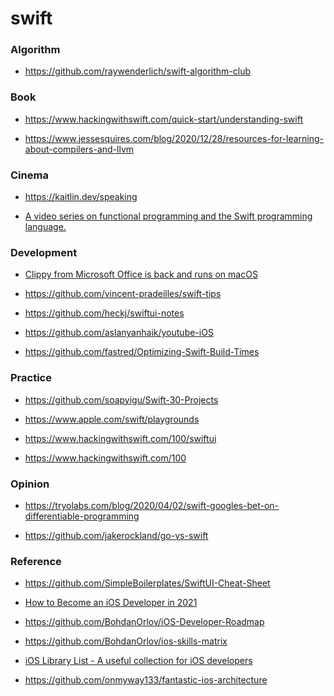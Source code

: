 swift
=====

### Algorithm

-   https://github.com/raywenderlich/swift-algorithm-club

### Book

-   https://www.hackingwithswift.com/quick-start/understanding-swift

<!-- -->

-   https://www.jessesquires.com/blog/2020/12/28/resources-for-learning-about-compilers-and-llvm

### Cinema

-   https://kaitlin.dev/speaking

<!-- -->

-   [A video series on functional programming and the Swift programming language.](https://www.pointfree.co/)

### Development

-   [Clippy from Microsoft Office is back and runs on macOS](https://github.com/Cosmo/Clippy)

<!-- -->

-   https://github.com/vincent-pradeilles/swift-tips

<!-- -->

-   https://github.com/heckj/swiftui-notes

<!-- -->

-   https://github.com/aslanyanhaik/youtube-iOS

<!-- -->

-   https://github.com/fastred/Optimizing-Swift-Build-Times

### Practice

-   https://github.com/soapyigu/Swift-30-Projects

<!-- -->

-   https://www.apple.com/swift/playgrounds

<!-- -->

-   https://www.hackingwithswift.com/100/swiftui

<!-- -->

-   https://www.hackingwithswift.com/100

### Opinion

-   https://tryolabs.com/blog/2020/04/02/swift-googles-bet-on-differentiable-programming

<!-- -->

-   https://github.com/jakerockland/go-vs-swift

### Reference

-   https://github.com/SimpleBoilerplates/SwiftUI-Cheat-Sheet

<!-- -->

-   [How to Become an iOS Developer in 2021](https://www.hackingwithswift.com/articles/230/how-to-become-an-ios-developer)

<!-- -->

-   https://github.com/BohdanOrlov/iOS-Developer-Roadmap

<!-- -->

-   https://github.com/BohdanOrlov/ios-skills-matrix

<!-- -->

-   [iOS Library List - A useful collection for iOS developers](https://github.com/hugo53/iLL)

<!-- -->

-   https://github.com/onmyway133/fantastic-ios-architecture
